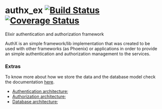 # authx_ex [![Build Status](https://travis-ci.com/lcpojr/authx_ex.svg?branch=master)](https://travis-ci.com/lcpojr/authx_ex) [![Coverage Status](https://coveralls.io/repos/github/lcpojr/authx_ex/badge.svg?branch=master)](https://coveralls.io/github/lcpojr/authx_ex?branch=master)

Elixir authentication and authorization framework

AuthX is an simple framework/lib implementation that was created to be used with other frameworks (as Phoenix) or applications in order to provide an simple authentication and authorization management to the services.

### Extras

To know more about how we store the data and the database model check the documentation [here](https://github.com/lcpojr/authx_ex/blob/master/docs/database.md).

- [Authentication architecture]();
- [Authorization architecture]();
- [Database architecture](https://github.com/lcpojr/authx_ex/blob/master/docs/database.md);
